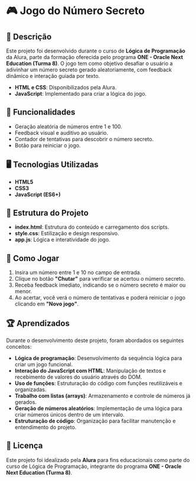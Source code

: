 # 🎮 Jogo do Número Secreto

## 📝 Descrição
Este projeto foi desenvolvido durante o curso de **Lógica de Programação** da Alura, parte da formação oferecida pelo programa **ONE - Oracle Next Education (Turma 8)**. O jogo tem como objetivo desafiar o usuário a adivinhar um número secreto gerado aleatoriamente, com feedback dinâmico e interação guiada por texto.

- **HTML e CSS**: Disponibilizados pela Alura.
- **JavaScript**: Implementado para criar a lógica do jogo.

## 🚀 Funcionalidades
- Geração aleatória de números entre 1 e 100.
- Feedback visual e auditivo ao usuário.
- Contador de tentativas para descobrir o número secreto.
- Botão para reiniciar o jogo.

## 🖥️ Tecnologias Utilizadas
- **HTML5**
- **CSS3**
- **JavaScript (ES6+)**

## 📂 Estrutura do Projeto
- **index.html**: Estrutura do conteúdo e carregamento dos scripts.
- **style.css**: Estilização e design responsivo.
- **app.js**: Lógica e interatividade do jogo.

## 🎯 Como Jogar
1. Insira um número entre 1 e 10 no campo de entrada.
2. Clique no botão **"Chutar"** para verificar se acertou o número secreto.
3. Receba feedback imediato, indicando se o número secreto é maior ou menor.
4. Ao acertar, você verá o número de tentativas e poderá reiniciar o jogo clicando em **"Novo jogo"**.

## 🏆 Aprendizados
Durante o desenvolvimento deste projeto, foram abordados os seguintes conceitos:
- **Lógica de programação**: Desenvolvimento da sequência lógica para criar um jogo funcional.
- **Interação do JavaScript com HTML**: Manipulação de textos e recebimento de valores do usuário através do DOM.
- **Uso de funções**: Estruturação do código com funções reutilizáveis e organizadas.
- **Trabalho com listas (arrays)**: Armazenamento e controle de números já gerados.
- **Geração de números aleatórios**: Implementação de uma lógica para criar números únicos dentro de um intervalo.
- **Estruturação de código**: Organização para facilitar manutenção e entendimento do projeto.

## 📜 Licença
Este projeto foi idealizado pela **Alura** para fins educacionais como parte do curso de Lógica de Programação, integrante do programa **ONE - Oracle Next Education (Turma 8)**.
